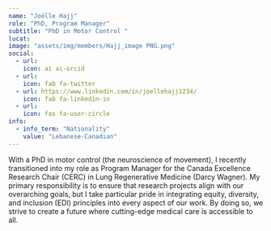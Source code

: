 ```yaml
---
name: "Joëlle Hajj"
role: "PhD, Program Manager"
subtitle: "PhD in Motor Control "
lucat: 
image: "assets/img/members/Hajj_image PNG.png"
social:
  - url: 
    icon: ai ai-orcid
  - url: 
    icon: fab fa-twitter
  - url: https://www.linkedin.com/in/joellehajj1234/
    icon: fab fa-linkedin-in
  - url: 
    icon: fas fa-user-circle
info:
  - info_term: "Nationality"
    value: "Lebanese-Canadian"
---
```

With a PhD in motor control (the neuroscience of movement), I recently transitioned into my role as Program Manager for the Canada Excellence Research Chair (CERC) in Lung Regenerative Medicine (Darcy Wagner). My primary responsibility is to ensure that research projects align with our overarching goals, but I take particular pride in integrating equity, diversity, and inclusion (EDI) principles into every aspect of our work. By doing so, we strive to create a future where cutting-edge medical care is accessible to all.
